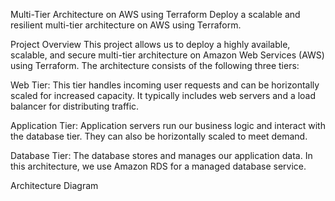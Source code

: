 Multi-Tier Architecture on AWS using Terraform
Deploy a scalable and resilient multi-tier architecture on AWS using Terraform.

Project Overview
This project allows us to deploy a highly available, scalable, and secure multi-tier architecture on Amazon Web Services (AWS) using Terraform. The architecture consists of the following three tiers:

Web Tier: This tier handles incoming user requests and can be horizontally scaled for increased capacity. It typically includes web servers and a load balancer for distributing traffic.

Application Tier: Application servers run our business logic and interact with the database tier. They can also be horizontally scaled to meet demand.

Database Tier: The database stores and manages our application data. In this architecture, we use Amazon RDS for a managed database service.

Architecture Diagram
